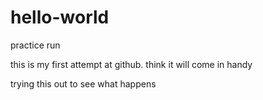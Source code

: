 # hello-world
practice run

this is my first attempt at github.  think it will come in handy

trying this out to see what happens
